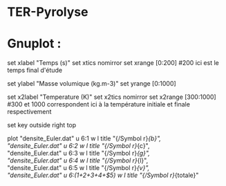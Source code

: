 # TER-Pyrolyse

# Gnuplot : 

set xlabel "Temps (s)"
set xtics nomirror
set xrange [0:200] #200 ici est le temps final d'étude

set ylabel "Masse volumique (kg.m-3)"
set yrange [0:1000]

set x2label "Temperature (K)"
set x2tics nomirror
set x2range [300:1000] #300 et 1000 correspondent ici à la température initiale et finale respectivement

set key outside right top

plot "densite_Euler.dat" u 6:1 w l title "{/Symbol r}_{b}", \
     "densite_Euler.dat" u 6:2 w l title "{/Symbol r}_{c}", \
     "densite_Euler.dat" u 6:3 w l title "{/Symbol r}_{g}", \
     "densite_Euler.dat" u 6:4 w l title "{/Symbol r}_{l}", \
     "densite_Euler.dat" u 6:5 w l title "{/Symbol r}_{v}", \
     "densite_Euler.dat" u 6:($1+$2+$3+$4+$5) w l title "{/Symbol r}_{totale}"
